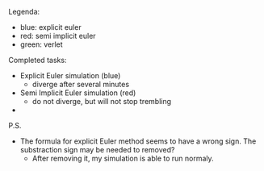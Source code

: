 
Legenda:
- blue: explicit euler
- red: semi implicit euler
- green: verlet

Completed tasks:

- Explicit Euler simulation (blue)
  - diverge after several minutes
- Semi Implicit Euler simulation (red)
  - do not diverge, but will not stop trembling
- 


P.S.
- The formula for explicit Euler method seems to have a wrong sign. The substraction sign may be needed to removed? 
  - After removing it, my simulation is able to run normaly.
